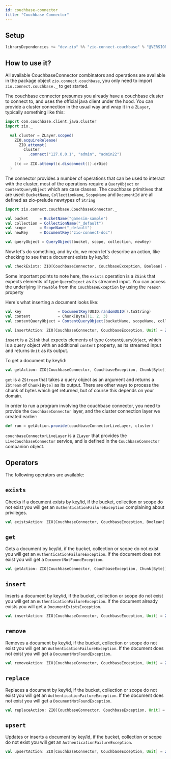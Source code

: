 ```yaml
---
id: couchbase-connector
title: "Couchbase Connector"
---
```


Setup
-----

```scala
libraryDependencies += "dev.zio" %% "zio-connect-couchbase" % "@VERSION@"
```

How to use it?
-----

All available CouchbaseConnector combinators and operations are available in the package object `zio.connect.couchbase`, you only
need to import `zio.connect.couchbase._` to get started.

The couchbase connector presumes you already have a couchbase cluster to connect to, and uses the official java client under the hood.
You can provide a cluster connection in the usual way and wrap it in a `ZLayer`, typically something like this:

```scala
import com.couchbase.client.java.Cluster
import zio._

  val cluster = ZLayer.scoped(
    ZIO.acquireRelease(
      ZIO.attempt(
        Cluster
          .connect("127.0.0.1", "admin", "admin22")
      )
    )(c => ZIO.attempt(c.disconnect()).orDie)
  )
```

The connector provides a number of operations that can be used to interact with the cluster, most of the operations require
a `QueryObject` or `ContentQueryObject` which are case classes. The couchbase primitives that are used: `BucketName`, `CollectionName`,
`ScopeName` and `DocumentId` are all defined as zio-prelude newtypes of `String`

```scala
import zio.connect.couchbase.CouchbaseConnector._

val bucket     = BucketName("gamesim-sample")
val collection = CollectionName("_default")
val scope      = ScopeName("_default")
val newKey     = DocumentKey("zio-connect-doc")

val queryObject = QueryObject(bucket, scope, collection, newKey)
```

Now let's do something, and by do, we mean let's describe an action, like checking to see that a document exists by key/id:

```scala 
val checkExists: ZIO[CouchbaseConnector, CouchbaseException, Boolean] = ZStream(queryObject) >>> exists
```

Some important points to note here, the `exists` operation is a `ZSink` that expects elements of type `QueryObject` as its streamed input.
You can access the underlying `Throwable` from the `CouchbaseException` by using the `reason` property


Here's what inserting a document looks like:

```scala
val key                = DocumentKey(UUID.randomUUID().toString)
val content            = Chunk[Byte](1, 2, 3)
val contentQueryObject = ContentQueryObject(bucketName, scopeName, collectionName, key, content)

val insertAction: ZIO[CouchbaseConnector, CouchbaseException, Unit] = ZStream(contentQueryObject) >>> insert
```

`insert` is a `ZSink` that expects elements of type `ContentQueryObject`, which is a query object with an additional 
`content` property, as its streamed input and returns `Unit` as its output.

To get a document by key/id:

```scala
val getAction: ZIO[CouchbaseConnector, CouchbaseException, Chunk[Byte]] = get(queryObject).runCollect
```

`get` is a `ZStream` that takes a query object as an argument and returns a `ZStream` of `Chunk[Byte]` as its output. There are 
other ways to process the chunk of bytes which get returned, but of course this depends on your domain.

In order to run a program involving the couchbase connector, you need to provide the `CouchbaseConnector` layer, and the cluster connection layer we created earlier:

```scala
def run = getAction.provide(couchbaseConnectorLiveLayer, cluster)
```

`couchbaseConnectorLiveLayer` is a `ZLayer` that provides the `LiveCouchbaseConnector` service, and is defined in the `CouchbaseConnector` companion object.

Operators
----

The following operators are available:

## `exists` 

Checks if a document exists by key/id, if the bucket, collection or scope do not exist you will get an `AuthenticationFailureException`
complaining about privileges.

```scala
val existsAction: ZIO[CouchbaseConnector, CouchbaseException, Boolean] = ZStream(queryObject) >>> exists
```

## `get`

Gets a document by key/id, if the bucket, collection or scope do not exist you will get an `AuthenticationFailureException`.
If the document does not exist you will get a `DocumentNotFoundException`.

```scala
val getAction: ZIO[CouchbaseConnector, CouchbaseException, Chunk[Byte]] = get(queryObject).runCollect
```

## `insert`

Inserts a document by key/id, if the bucket, collection or scope do not exist you will get an `AuthenticationFailureException`.
If the document already exists you will get a `DocumentExistsException`.

```scala
val insertAction: ZIO[CouchbaseConnector, CouchbaseException, Unit] = ZStream(contentQueryObject) >>> insert
```

## `remove`

Removes a document by key/id, if the bucket, collection or scope do not exist you will get an `AuthenticationFailureException`.
If the document does not exist you will get a `DocumentNotFoundException`.

```scala
val removeAction: ZIO[CouchbaseConnector, CouchbaseException, Unit] = ZStream(queryObject) >>> remove
```

## `replace`

Replaces a document by key/id, if the bucket, collection or scope do not exist you will get an `AuthenticationFailureException`.
If the document does not exist you will get a `DocumentNotFoundException`.

```scala
val replaceAction: ZIO[CouchbaseConnector, CouchbaseException, Unit] = ZStream(contentQueryObject) >>> replace
```

## `upsert`

Updates or inserts a document by key/id, if the bucket, collection or scope do not exist you will get an `AuthenticationFailureException`.

```scala
val upsertAction: ZIO[CouchbaseConnector, CouchbaseException, Unit] = ZStream(contentQueryObject) >>> upsert
```
